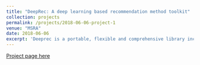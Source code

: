```yaml
---
title: "DeepRec: A deep learning based recommendation method toolkit"
collection: projects
permalink: /projects/2018-06-06-project-1
venue: "MSRA"
date: 2018-06-06
excerpt: 'Deeprec is a portable, flexible and comprehensive library including a variety of state-of-the-art deep learning based recommendation methods. It aims to solve the item ranking task.'
---
```


[Project page here](https://www.microsoft.com/en-us/research/project/dipsy-digital-psychologist/)



